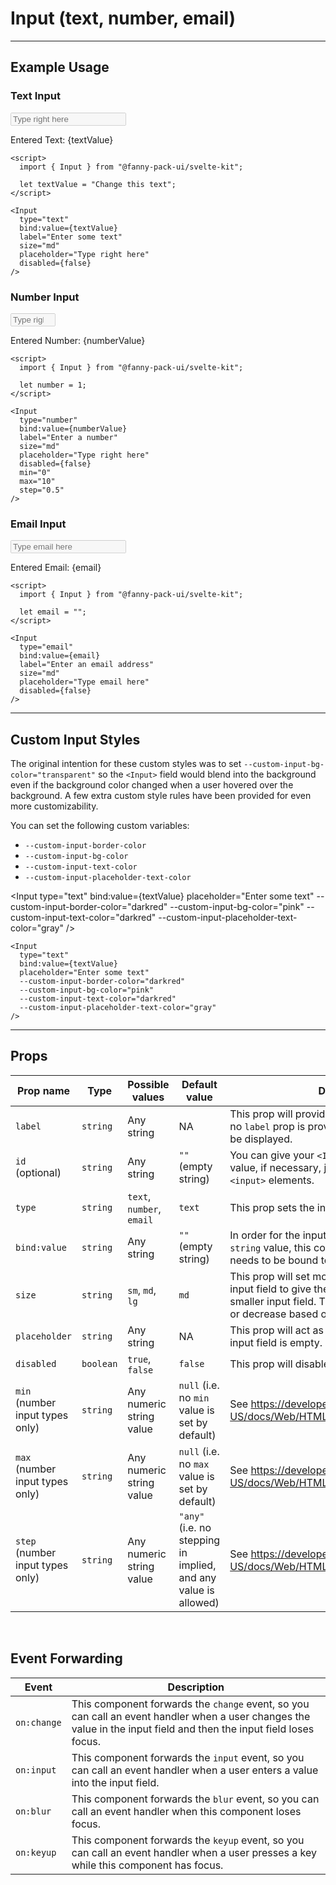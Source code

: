 <script lang="ts">
  import { Input } from "/src/lib";

  let textValue = "Change this text";
  let numberValue = 1;
  let email = ""
</script>


# Input (text, number, email)

---

## Example Usage

### Text Input

<Input
  type="text"
  bind:value={textValue}
  label="Enter some text"
  size="md"
  placeholder="Type right here"
  disabled={false}
/>

<p>Entered Text: {textValue}</p>

```svelte
<script>
  import { Input } from "@fanny-pack-ui/svelte-kit";

  let textValue = "Change this text";
</script>

<Input
  type="text"
  bind:value={textValue}
  label="Enter some text"
  size="md"
  placeholder="Type right here"
  disabled={false}
/>
```

### Number Input

<Input
  type="number"
  bind:value={numberValue}
  label="Enter a number"
  size="md"
  placeholder="Type right here"
  disabled={false}
  min="0"
  max="10"
  step="0.5"
/>

<p>Entered Number: {numberValue}</p>

```svelte
<script>
  import { Input } from "@fanny-pack-ui/svelte-kit";

  let number = 1;
</script>

<Input
  type="number"
  bind:value={numberValue}
  label="Enter a number"
  size="md"
  placeholder="Type right here"
  disabled={false}
  min="0"
  max="10"
  step="0.5"
/>
```

### Email Input

<Input
  type="email"
  bind:value={email}
  label="Enter an email address"
  size="md"
  placeholder="Type email here"
  disabled={false}
/>

<p>Entered Email: {email}</p>

```svelte
<script>
  import { Input } from "@fanny-pack-ui/svelte-kit";

  let email = "";
</script>

<Input
  type="email"
  bind:value={email}
  label="Enter an email address"
  size="md"
  placeholder="Type email here"
  disabled={false}
/>
```

---

## Custom Input Styles
The original intention for these custom styles was to set `--custom-input-bg-color="transparent"` so the `<Input>` field would blend into the background even if the background color changed when a user hovered over the background. A few extra custom style rules have been provided for even more customizability.


You can set the following custom variables:
* `--custom-input-border-color`
* `--custom-input-bg-color`
* `--custom-input-text-color`
* `--custom-input-placeholder-text-color`

<Input
  type="text"
  bind:value={textValue}
  placeholder="Enter some text"
  --custom-input-border-color="darkred"
  --custom-input-bg-color="pink"
  --custom-input-text-color="darkred"
  --custom-input-placeholder-text-color="gray"
/>

```svelte
<Input
  type="text"
  bind:value={textValue}
  placeholder="Enter some text"
  --custom-input-border-color="darkred"
  --custom-input-bg-color="pink"
  --custom-input-text-color="darkred"
  --custom-input-placeholder-text-color="gray"
/>
```

---

## Props
| Prop name | Type | Possible values | Default value | Description |
| --------- | ---- | --------------- | ------------- | ----------- |
| `label` | `string` | Any string | NA | This prop will provide a label for the input field. If no `label` prop is provided, then the label will not be displayed. |
| `id` (optional) | `string` | Any string | `""` (empty string) | You can give your `<Input>` components an `id` value, if necessary, just like you can with regular `<input>` elements. |
| `type` | `string` | `text`, `number`, `email` | `text` | This prop sets the input field type. |
| `bind:value` | `string` | Any string | `""` (empty string) | In order for the input field to be updated with a `string` value, this component's `value` property needs to be bound to a `string` variable. |
| `size` | `string` | `sm`, `md`, `lg` | `md` | This prop will set more or less padding for the input field to give the appearance of a larger or smaller input field. The text size will also increase or decrease based on this `size` prop. |
| `placeholder` | `string` | Any string | NA | This prop will act as the placeholder when the input field is empty. |
| `disabled` | `boolean` | `true`, `false` | `false` | This prop will disable the input field. |
| `min` (number input types only) | `string` | Any numeric string value | `null` (i.e. no `min` value is set by default) | See https://developer.mozilla.org/en-US/docs/Web/HTML/Element/input/number#min |
| `max` (number input types only) | `string` | Any numeric string value | `null` (i.e. no `max` value is set by default) | See https://developer.mozilla.org/en-US/docs/Web/HTML/Element/input/number#max |
| `step` (number input types only) | `string` | Any numeric string value | `"any"` (i.e. no stepping in implied, and any value is allowed) | See https://developer.mozilla.org/en-US/docs/Web/HTML/Element/input/number#step |

<br>

## Event Forwarding
| Event | Description |
| ----- | ----------- |
| `on:change` | This component forwards the `change` event, so you can call an event handler when a user changes the value in the input field and then the input field loses focus. |
| `on:input` | This component forwards the `input` event, so you can call an event handler when a user enters a value into the input field. |
| `on:blur` | This component forwards the `blur` event, so you can call an event handler when this component loses focus. |
| `on:keyup` | This component forwards the `keyup` event, so you can call an event handler when a user presses a key while this component has focus. |
